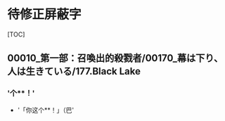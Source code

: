 # 待修正屏蔽字

[TOC]

## 00010_第一部：召喚出的殺戮者/00170_幕は下り、人は生きている/177.Black Lake

### '个**！'

- '「你这个**！」（巴'
